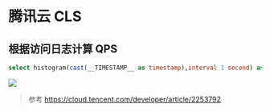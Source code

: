 # 腾讯云 CLS

## 根据访问日志计算 QPS

```sql
select histogram(cast(__TIMESTAMP__ as timestamp),interval 1 second) as time, count(*) as "QPS" group by time order by time desc limit 10000
```

![](https://image-host-1251893006.cos.ap-chengdu.myqcloud.com/2024%2F05%2F16%2F20240516112905.png)

> 参考 https://cloud.tencent.com/developer/article/2253792
